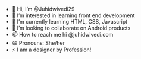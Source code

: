 - 👋 Hi, I’m @Juhidwivedi29
- 👀 I’m interested in learning front end development
- 🌱 I’m currently learning HTML, CSS, Javascript
- 💞️ I’m looking to collaborate on Android products
- 📫 How to reach me hi @juhidwivedi.com
- 😄 Pronouns: She/her
- ⚡ I am a designer by Profession!

<!---
Juhidwivedi29/Juhidwivedi29 is a ✨ special ✨ repository because its `README.md` (this file) appears on your GitHub profile.
You can click the Preview link to take a look at your changes.
--->
